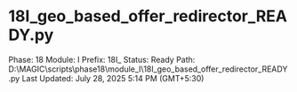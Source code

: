 # 18I_geo_based_offer_redirector_READY.py

Phase: 18
Module: I
Prefix: 18I_
Status: Ready
Path: D:\MAGIC\scripts\phase18\module_I\18I_geo_based_offer_redirector_READY.py
Last Updated: July 28, 2025 5:14 PM (GMT+5:30)